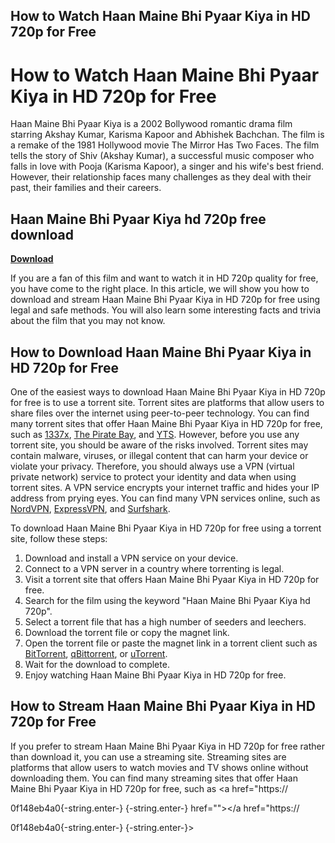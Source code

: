 ## How to Watch Haan Maine Bhi Pyaar Kiya in HD 720p for Free

  
# How to Watch Haan Maine Bhi Pyaar Kiya in HD 720p for Free
 
Haan Maine Bhi Pyaar Kiya is a 2002 Bollywood romantic drama film starring Akshay Kumar, Karisma Kapoor and Abhishek Bachchan. The film is a remake of the 1981 Hollywood movie The Mirror Has Two Faces. The film tells the story of Shiv (Akshay Kumar), a successful music composer who falls in love with Pooja (Karisma Kapoor), a singer and his wife's best friend. However, their relationship faces many challenges as they deal with their past, their families and their careers.
 
## Haan Maine Bhi Pyaar Kiya hd 720p free download


[**Download**](https://www.google.com/url?q=https%3A%2F%2Ffancli.com%2F2tLDhl&sa=D&sntz=1&usg=AOvVaw0TvEqOMhRZNVF0Tb3abtUh)

 
If you are a fan of this film and want to watch it in HD 720p quality for free, you have come to the right place. In this article, we will show you how to download and stream Haan Maine Bhi Pyaar Kiya in HD 720p for free using legal and safe methods. You will also learn some interesting facts and trivia about the film that you may not know.
 
## How to Download Haan Maine Bhi Pyaar Kiya in HD 720p for Free
 
One of the easiest ways to download Haan Maine Bhi Pyaar Kiya in HD 720p for free is to use a torrent site. Torrent sites are platforms that allow users to share files over the internet using peer-to-peer technology. You can find many torrent sites that offer Haan Maine Bhi Pyaar Kiya in HD 720p for free, such as [1337x](https://www.1337x.to/), [The Pirate Bay](https://thepiratebay.org/), and [YTS](https://yts.mx/). However, before you use any torrent site, you should be aware of the risks involved. Torrent sites may contain malware, viruses, or illegal content that can harm your device or violate your privacy. Therefore, you should always use a VPN (virtual private network) service to protect your identity and data when using torrent sites. A VPN service encrypts your internet traffic and hides your IP address from prying eyes. You can find many VPN services online, such as [NordVPN](https://www.nordvpn.com/), [ExpressVPN](https://www.expressvpn.com/), and [Surfshark](https://www.surfshark.com/).
 
To download Haan Maine Bhi Pyaar Kiya in HD 720p for free using a torrent site, follow these steps:
 
1. Download and install a VPN service on your device.
2. Connect to a VPN server in a country where torrenting is legal.
3. Visit a torrent site that offers Haan Maine Bhi Pyaar Kiya in HD 720p for free.
4. Search for the film using the keyword "Haan Maine Bhi Pyaar Kiya hd 720p".
5. Select a torrent file that has a high number of seeders and leechers.
6. Download the torrent file or copy the magnet link.
7. Open the torrent file or paste the magnet link in a torrent client such as [BitTorrent](https://www.bittorrent.com/), [qBittorrent](https://www.qbittorrent.org/), or [uTorrent](https://www.utorrent.com/).
8. Wait for the download to complete.
9. Enjoy watching Haan Maine Bhi Pyaar Kiya in HD 720p for free.

## How to Stream Haan Maine Bhi Pyaar Kiya in HD 720p for Free
 
If you prefer to stream Haan Maine Bhi Pyaar Kiya in HD 720p for free rather than download it, you can use a streaming site. Streaming sites are platforms that allow users to watch movies and TV shows online without downloading them. You can find many streaming sites that offer Haan Maine Bhi Pyaar Kiya in HD 720p for free, such as <a href="https://</p> 0f148eb4a0{-string.enter-}
{-string.enter-} href=""></a href="https://</p> 0f148eb4a0{-string.enter-}
{-string.enter-}>
